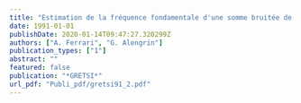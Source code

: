 ```yaml
---
title: "Estimation de la fréquence fondamentale d'une somme bruitée de cisoides de fréquence harmonique"
date: 1991-01-01
publishDate: 2020-01-14T09:47:27.320299Z
authors: ["A. Ferrari", "G. Alengrin"]
publication_types: ["1"]
abstract: ""
featured: false
publication: "*GRETSI*"
url_pdf: "Publi_pdf/gretsi91_2.pdf"
---
```


